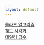 ```yaml
---
layout: default
---
```


[콜라츠 알고리즘](./collatz.html).  
[궤도 시각화](./py.html).  
[테일러 급수](./taylor.html).




